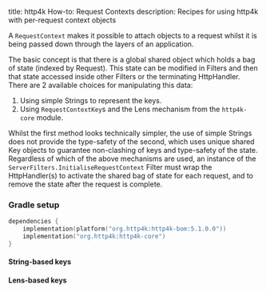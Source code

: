 title: http4k How-to: Request Contexts
description: Recipes for using http4k with per-request context objects

A `RequestContext` makes it possible to attach objects to a request whilst it is being passed down through the layers of an application.

The basic concept is that there is a global shared object which holds a bag of state (indexed by Request). This state can be modified in Filters and then 
that state accessed inside other Filters or the terminating HttpHandler. There are 2 available choices for manipulating this data:

1. Using simple Strings to represent the keys.
1. Using `RequestContextKey`s and the Lens mechanism from the `http4k-core` module.

Whilst the first method looks technically simpler, the use of simple Strings does not provide the type-safety of the second, which uses unique shared Key objects to guarantee non-clashing of keys and type-safety of the state.
Regardless of which of the above mechanisms are used, an instance of the `ServerFilters.InitialiseRequestContext` Filter must wrap the HttpHandler(s) to activate
the shared bag of state for each request, and to remove the state after the request is complete.

### Gradle setup

```kotlin
dependencies {
    implementation(platform("org.http4k:http4k-bom:5.1.0.0"))
    implementation("org.http4k:http4k-core")
}
```

#### String-based keys [<img class="octocat"/>](https://github.com/http4k/http4k/blob/master/src/docs/guide/howto/attach_context_to_a_request/string_key_example.kt)

<script src="https://gist-it.appspot.com/https://github.com/http4k/http4k/blob/master/src/docs/guide/howto/attach_context_to_a_request/string_key_example.kt"></script>

#### Lens-based keys [<img class="octocat"/>](https://github.com/http4k/http4k/blob/master/src/docs/guide/howto/attach_context_to_a_request/lens_key_example.kt)

<script src="https://gist-it.appspot.com/https://github.com/http4k/http4k/blob/master/src/docs/guide/howto/attach_context_to_a_request/lens_key_example.kt"></script>
